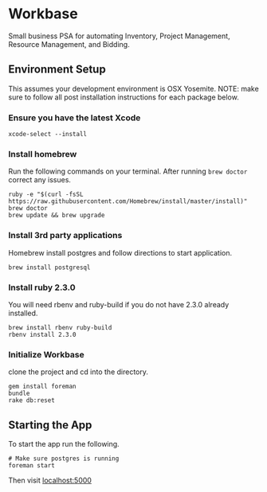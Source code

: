 # Workbase
Small business PSA for automating Inventory, Project Management, Resource Management, and Bidding.

## Environment Setup
This assumes your development environment is OSX Yosemite. NOTE: make sure to follow all post installation instructions for each package below.

### Ensure you have the latest Xcode
```
xcode-select --install
```

### Install homebrew
Run the following commands on your terminal. After running ```brew doctor``` correct any issues.
```
ruby -e "$(curl -fsSL https://raw.githubusercontent.com/Homebrew/install/master/install)"
brew doctor
brew update && brew upgrade
```

### Install 3rd party applications
Homebrew install postgres and follow directions to start application.
```
brew install postgresql
```

### Install ruby 2.3.0
You will need rbenv and ruby-build if you do not have 2.3.0 already installed.
```
brew install rbenv ruby-build
rbenv install 2.3.0
```

### Initialize Workbase
clone the project and cd into the directory.
```
gem install foreman
bundle
rake db:reset
```

## Starting the App
To start the app run the following.
```
# Make sure postgres is running
foreman start
```
Then visit [localhost:5000](http://localhost:5000)
